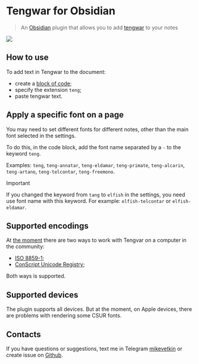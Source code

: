 # Tengwar for Obsidian

> An [Obsidian](https://obsidian.md/) plugin that allows you to add [tengwar](https://en.wikipedia.org/wiki/Tengwar) to your notes

<img src="/assets/doc-30fps-720px.gif" />

## How to use

To add text in Tengwar to the document:

- create a [block of code](https://help.obsidian.md/Editing+and+formatting/Basic+formatting+syntax#Code+blocks);
- specify the extension `teng`;
- paste tengwar text.

## Apply a specific font on a page

You may need to set different fonts for different notes, other than the main font selected in the settings.

To do this, in the code block, add the font name separated by a `-` to the keyword `teng`.

Examples: `teng`, `teng-annatar`, `teng-eldamar`, `teng-primate`, `teng-alcarin`, `teng-artano`, `teng-telcontar`, `teng-freemono`.

> [!IMPORTANT]
> If you changed the keyword from `tang` to `elfish` in the settings, you need use font name with this keyword.
> For example: `elfish-telcontar` or `elfish-eldamar`.

## Supported encodings

At [the moment](https://en.wikipedia.org/wiki/Tengwar) there are two ways to work with Tengvar on a computer in the community:

- [ISO 8859-1](https://en.wikipedia.org/wiki/ISO_8859-1);
- [ConScript Unicode Registry](https://en.wikipedia.org/wiki/ConScript_Unicode_Registry);

Both ways is supported.

## Supported devices

The plugin supports all devices. But at the moment, on Apple devices, there are problems with rendering some CSUR fonts.

## Contacts

If you have questions or suggestions, text me in Telegram [mikevetkin](https://mikevetkin.t.me) or create issue on [Github](https://github.com/mikevetkin/obsidian-tengwar).

